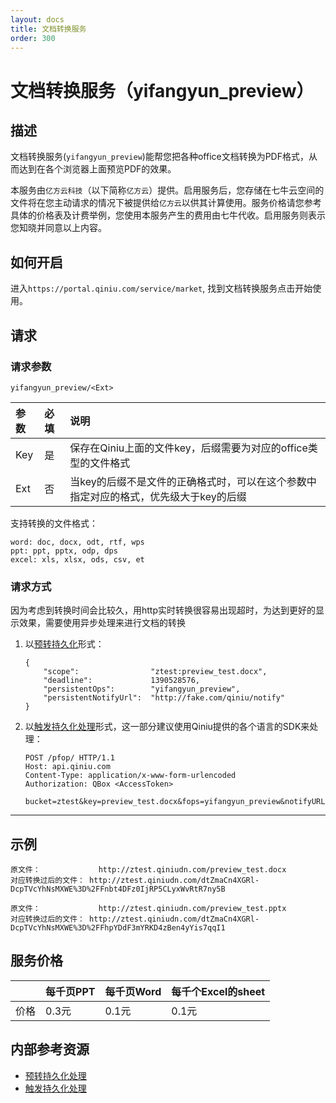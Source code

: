 ```yaml
---
layout: docs
title: 文档转换服务
order: 300
---
```


<a id="yifangyun_preview"></a>
# 文档转换服务（yifangyun_preview）

<a id="yifangyun_preview-description"></a>
## 描述

文档转换服务(`yifangyun_preview`)能帮您把各种office文档转换为PDF格式，从而达到在各个浏览器上面预览PDF的效果。

本服务由`亿方云科技`（以下简称`亿方云`）提供。启用服务后，您存储在七牛云空间的文件将在您主动请求的情况下被提供给`亿方云`以供其计算使用。服务价格请您参考具体的价格表及计费举例，您使用本服务产生的费用由七牛代收。启用服务则表示您知晓并同意以上内容。

<a id="yifangyun_preview-open"></a>
## 如何开启

进入`https://portal.qiniu.com/service/market`, 找到文档转换服务点击开始使用。

<a id="yifangyun_preview-request"></a>
## 请求

<a id="yifangyun_preview-request-syntax"></a>
### 请求参数

```
yifangyun_preview/<Ext>
```

参数           | 必填 | 说明
:------------- | :--- | :------------------------------------------
Key            | 是   | 保存在Qiniu上面的文件key，后缀需要为对应的office类型的文件格式
Ext            | 否   | 当key的后缀不是文件的正确格式时，可以在这个参数中指定对应的格式，优先级大于key的后缀

支持转换的文件格式：

```
word: doc, docx, odt, rtf, wps
ppt: ppt, pptx, odp, dps
excel: xls, xlsx, ods, csv, et
```

<a id="yifangyun_preview-request-methods"></a>
### 请求方式

因为考虑到转换时间会比较久，用http实时转换很容易出现超时，为达到更好的显示效果，需要使用异步处理来进行文档的转换

1. 以[预转持久化][persistentOpsHref]形式：

	```
    {
        "scope":                "ztest:preview_test.docx",
        "deadline":             1390528576,
        "persistentOps":        "yifangyun_preview",
        "persistentNotifyUrl":  "http://fake.com/qiniu/notify"
    }
	```

2. 以[触发持久化处理][pfopHref]形式，这一部分建议使用Qiniu提供的各个语言的SDK来处理：

	```
    POST /pfop/ HTTP/1.1
    Host: api.qiniu.com  
    Content-Type: application/x-www-form-urlencoded  
    Authorization: QBox <AccessToken>  

    bucket=ztest&key=preview_test.docx&fops=yifangyun_preview&notifyURL=http%3A%2F%2Ffake.com%2Fqiniu%2Fnotify
	```

---

<a id="yifangyun_preview-samples"></a>
## 示例

```
原文件：             http://ztest.qiniudn.com/preview_test.docx
对应转换过后的文件： http://ztest.qiniudn.com/dtZmaCn4XGRl-DcpTVcYhNsMXWE%3D%2FFnbt4DFz0IjRP5CLyxWvRtR7ny5B

原文件：             http://ztest.qiniudn.com/preview_test.pptx
对应转换过后的文件： http://ztest.qiniudn.com/dtZmaCn4XGRl-DcpTVcYhNsMXWE%3D%2FFhpYDdF3mYRKD4zBen4yYis7qqI1
```

<a id="yifangyun_preview-price"></a>
## 服务价格

|                 | 每千页PPT      | 每千页Word     |  每千个Excel的sheet |
:---------------- | :------------ | :------------ | :----------- |
|      价格       | 0.3元         | 0.1元  |        0.1元 | 

<a id="internal-resources"></a>
## 内部参考资源

- [预转持久化处理][persistentOpsHref]
- [触发持久化处理][pfopHref]

[persistentOpsHref]: http://developer.qiniu.com/docs/v6/api/reference/security/put-policy.html#put-policy-persistent-ops "预转持久化处理"
[pfopHref]:          http://developer.qiniu.com/docs/v6/api/reference/fop/pfop/pfop.html                                        "触发持久化处理"
[pfopNotificationHref]: http://developer.qiniu.com/docs/v6/api/reference/fop/pfop/pfop.html#pfop-notification                   "持久化处理结果通知"


